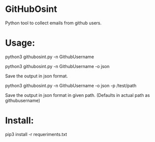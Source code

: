 # GitHubOsint
Python tool to collect emails from github users.

# Usage:

python3 githubosint.py -n GithubUsername

python3 githubosint.py -n GithubUsername -o json

Save the output in json format.

python3 githubosint.py -n GithubUsername -o json -p /test/path

Save the output in json format in given path. (Defaults in actual path as githubusername)



# Install:

pip3 install -r requeriments.txt
